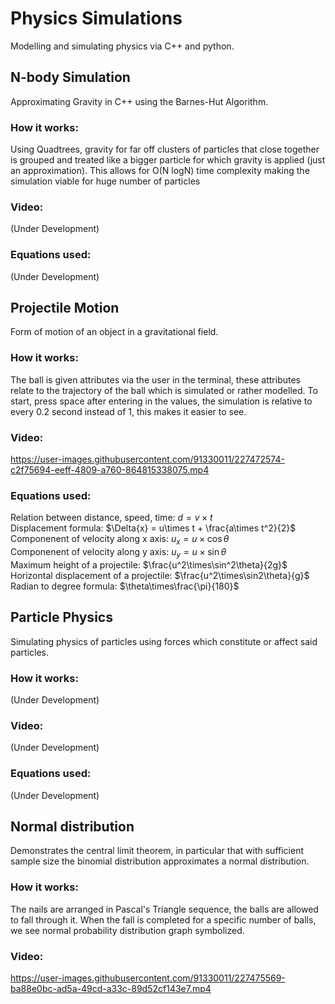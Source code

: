 # Physics Simulations
Modelling and simulating physics via C++ and python.


## N-body Simulation 
Approximating Gravity in C++ using the Barnes-Hut Algorithm. 

### How it works:
Using Quadtrees, gravity for far off clusters of particles that close together is grouped and treated like a bigger particle for which gravity is applied (just an approximation). This allows for O(N logN) time complexity making the simulation viable for huge number of particles

### Video:
(Under Development)

### Equations used:
(Under Development)


## Projectile Motion
Form of motion of an object in a gravitational field.

### How it works:
The ball is given attributes via the user in the terminal, these attributes relate to the trajectory of the ball which is simulated or rather modelled. To start, press space after entering in the values, the simulation is relative to every 0.2 second instead of 1, this makes it easier to see.

### Video:
https://user-images.githubusercontent.com/91330011/227472574-c2f75694-eeff-4809-a760-864815338075.mp4

### Equations used:
Relation between distance, speed, time: $d = {v}\times{t}$  
Displacement formula: $\Delta{x} = u\times t + \frac{a\times t^2}{2}$  
Componenent of velocity along x axis: $u_x = u\times\cos\theta$  
Componenent of velocity along y axis: $u_y = u\times\sin\theta$  
Maximum height of a projectile: $\frac{u^2\times\sin^2\theta}{2g}$  
Horizontal displacement of a projectile: $\frac{u^2\times\sin2\theta}{g}$  
Radian to degree formula: $\theta\times\frac{\pi}{180}$


## Particle Physics
Simulating physics of particles using forces which constitute or affect said particles.

### How it works:
(Under Development)

### Video:
(Under Development)

### Equations used:
(Under Development)


## Normal distribution
Demonstrates the central limit theorem, in particular that with sufficient sample size the binomial distribution approximates a normal distribution.

### How it works: 
The nails are arranged in Pascal's Triangle sequence, the balls are allowed to fall through it. When the fall is completed for a specific number of balls, we see normal probability distribution graph symbolized. 

### Video:
https://user-images.githubusercontent.com/91330011/227475569-ba88e0bc-ad5a-49cd-a33c-89d52cf143e7.mp4